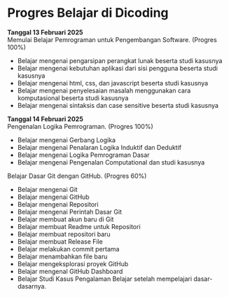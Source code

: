 # Progres Belajar di Dicoding 

**Tanggal 13 Februari 2025**<br>
Memulai Belajar Pemrograman untuk Pengembangan Software. (Progres 100%)
* Belajar mengenai pengarsipan perangkat lunak beserta studi kasusnya
* Belajar mengenai kebutuhan aplikasi dari sisi pengguna beserta studi kasusnya
* Belajar mengenai html, css, dan javascript beserta studi kasusnya
* Belajar mengenai penyelesaian masalah menggunakan cara komputasional beserta studi kasusnya
* Belajar mengenai sintaksis dan case sensitive beserta studi kasusnya

**Tanggal 14 Februari 2025**<br>
Pengenalan Logika Pemrograman. (Progres 100%)
* Belajar mengenai Gerbang Logika
* Belajar mengenai Penalaran Logika Induktif dan Deduktif
* Belajar mengenai Logika Pemrograman Dasar
* Belajar mengenai Pengenalan Computational dan studi kasusnya

Belajar Dasar Git dengan GitHub. (Progres 60%)
* Belajar mengenai Git
* Belajar mengenai GitHub
* Belajar mengenai Repositori
* Belajar mengenai Perintah Dasar Git
* Belajar membuat akun baru di Git
* Belajar membuat Readme untuk Repositori
* Belajar membuat repositori baru
* Belajar membuat Release File
* Belajar melakukan commit pertama
* Belajar menambahkan file baru
* Belajar mengeksplorasi proyek GitHub
* Belajar mengenal GitHub Dashboard
* Belajar Studi Kasus Pengalaman Belajar setelah mempelajari dasar-dasarnya.
